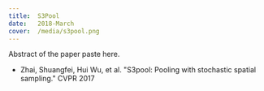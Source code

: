 ```yaml
---
title:  S3Pool
date:   2018-March
cover:  /media/s3pool.png
---
```


Abstract of the paper paste here. 

<!--more-->

* Zhai, Shuangfei, Hui Wu, et al. "S3pool: Pooling with stochastic spatial sampling." CVPR 2017
